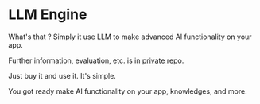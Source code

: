 # LLM Engine

What's that ? Simply it use LLM to make advanced AI functionality on your app.

Further information, evaluation, etc. is in [private repo](https://github.com/Web-XR-AI-lab/demo-website-react-speech-highlight/blob/main/docs/LLM_ENGINE.md).

Just buy it and use it. It's simple.

You got ready make AI functionality on your app, knowledges, and more.